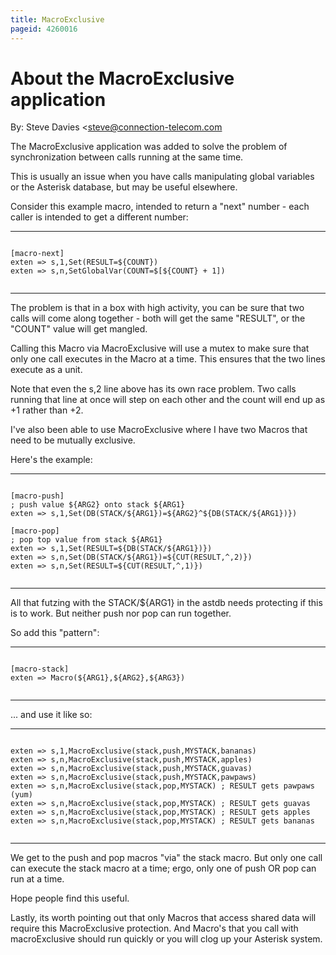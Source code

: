 ```yaml
---
title: MacroExclusive
pageid: 4260016
---
```


About the MacroExclusive application
====================================

By: Steve Davies <steve@connection-telecom.com

The MacroExclusive application was added to solve the problem of synchronization between calls running at the same time.

This is usually an issue when you have calls manipulating global variables or the Asterisk database, but may be useful elsewhere.

Consider this example macro, intended to return a "next" number - each caller is intended to get a different number:




---

  
  


```

[macro-next]
exten => s,1,Set(RESULT=${COUNT})
exten => s,n,SetGlobalVar(COUNT=$[${COUNT} + 1])


```



---


The problem is that in a box with high activity, you can be sure that two calls will come along together - both will get the same "RESULT", or the "COUNT" value will get mangled.

Calling this Macro via MacroExclusive will use a mutex to make sure that only one call executes in the Macro at a time. This ensures that the two lines execute as a unit.

Note that even the s,2 line above has its own race problem. Two calls running that line at once will step on each other and the count will end up as +1 rather than +2.

I've also been able to use MacroExclusive where I have two Macros that need to be mutually exclusive.

Here's the example:




---

  
  


```

[macro-push]
; push value ${ARG2} onto stack ${ARG1}
exten => s,1,Set(DB(STACK/${ARG1})=${ARG2}^${DB(STACK/${ARG1})})

[macro-pop]
; pop top value from stack ${ARG1}
exten => s,1,Set(RESULT=${DB(STACK/${ARG1})})
exten => s,n,Set(DB(STACK/${ARG1})=${CUT(RESULT,^,2)})
exten => s,n,Set(RESULT=${CUT(RESULT,^,1)})


```



---


All that futzing with the STACK/${ARG1} in the astdb needs protecting if this is to work. But neither push nor pop can run together.

So add this "pattern":




---

  
  


```

[macro-stack]
exten => Macro(${ARG1},${ARG2},${ARG3})


```



---


... and use it like so:




---

  
  


```

exten => s,1,MacroExclusive(stack,push,MYSTACK,bananas)
exten => s,n,MacroExclusive(stack,push,MYSTACK,apples)
exten => s,n,MacroExclusive(stack,push,MYSTACK,guavas)
exten => s,n,MacroExclusive(stack,push,MYSTACK,pawpaws)
exten => s,n,MacroExclusive(stack,pop,MYSTACK) ; RESULT gets pawpaws (yum)
exten => s,n,MacroExclusive(stack,pop,MYSTACK) ; RESULT gets guavas
exten => s,n,MacroExclusive(stack,pop,MYSTACK) ; RESULT gets apples
exten => s,n,MacroExclusive(stack,pop,MYSTACK) ; RESULT gets bananas


```



---


We get to the push and pop macros "via" the stack macro. But only one call can execute the stack macro at a time; ergo, only one of push OR pop can run at a time.

Hope people find this useful.

Lastly, its worth pointing out that only Macros that access shared data will require this MacroExclusive protection. And Macro's that you call with macroExclusive should run quickly or you will clog up your Asterisk system.

